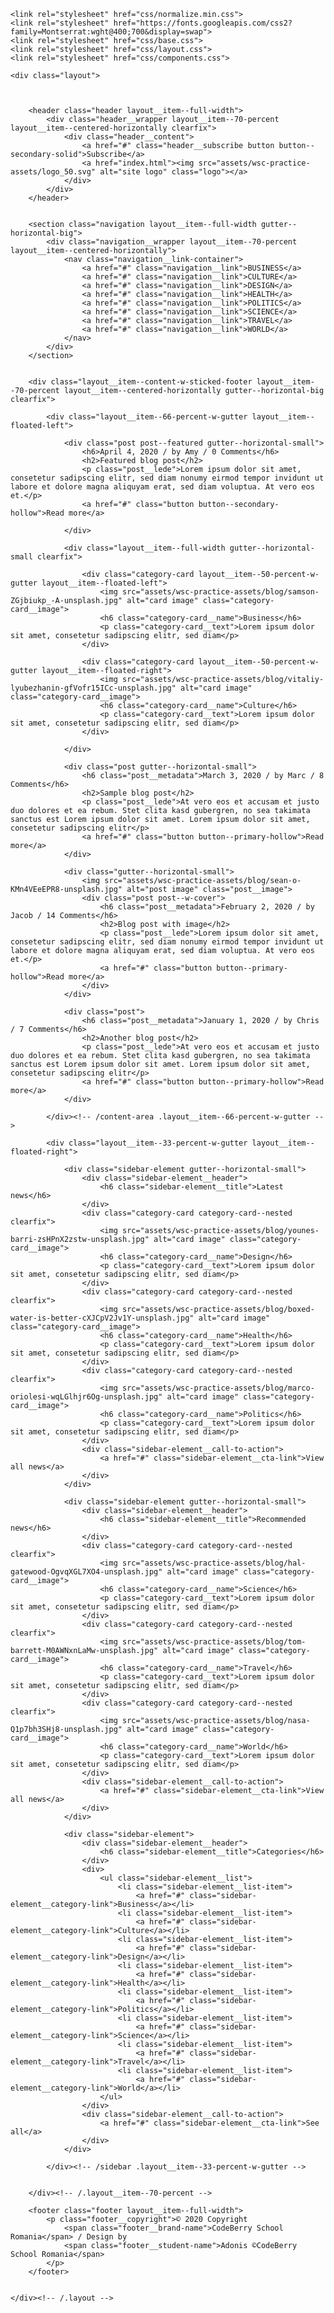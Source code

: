 <!doctype html>
<html lang="en-US">
<head>
  <meta charset="utf-8">
  <meta http-equiv="X-UA-Compatible" content="IE=edge,chrome=1">
  <title>Blog Homepage</title>
  <meta name="description" content="Homepage for a blog site.">
  <meta name="viewport" content="width=device-width, initial-scale=1">
    
    <link rel="stylesheet" href="css/normalize.min.css">
    <link rel="stylesheet" href="https://fonts.googleapis.com/css2?family=Montserrat:wght@400;700&display=swap">
    <link rel="stylesheet" href="css/base.css">
    <link rel="stylesheet" href="css/layout.css">
    <link rel="stylesheet" href="css/components.css">
</head>
<body>
    
    <div class="layout">
        
        
        
        <header class="header layout__item--full-width">
            <div class="header__wrapper layout__item--70-percent layout__item--centered-horizontally clearfix">
                <div class="header__content">
                    <a href="#" class="header__subscribe button button--secondary-solid">Subscribe</a>
                    <a href="index.html"><img src="assets/wsc-practice-assets/logo_50.svg" alt="site logo" class="logo"></a>
                </div>
            </div>
        </header>
        
        
        <section class="navigation layout__item--full-width gutter--horizontal-big">
            <div class="navigation__wrapper layout__item--70-percent layout__item--centered-horizontally">
                <nav class="navigation__link-container">
                    <a href="#" class="navigation__link">BUSINESS</a>
                    <a href="#" class="navigation__link">CULTURE</a>
                    <a href="#" class="navigation__link">DESIGN</a>
                    <a href="#" class="navigation__link">HEALTH</a>
                    <a href="#" class="navigation__link">POLITICS</a>
                    <a href="#" class="navigation__link">SCIENCE</a>
                    <a href="#" class="navigation__link">TRAVEL</a>
                    <a href="#" class="navigation__link">WORLD</a>
                </nav>
            </div>
        </section>
        
        
        <div class="layout__item--content-w-sticked-footer layout__item--70-percent layout__item--centered-horizontally gutter--horizontal-big clearfix">
            
            <div class="layout__item--66-percent-w-gutter layout__item--floated-left">
                
                <div class="post post--featured gutter--horizontal-small">
                    <h6>April 4, 2020 / by Amy / 0 Comments</h6>
                    <h2>Featured blog post</h2>
                    <p class="post__lede">Lorem ipsum dolor sit amet, consetetur sadipscing elitr, sed diam nonumy eirmod tempor invidunt ut labore et dolore magna aliquyam erat, sed diam voluptua. At vero eos et.</p>
                    <a href="#" class="button button--secondary-hollow">Read more</a>
                
                </div>
                
                <div class="layout__item--full-width gutter--horizontal-small clearfix">
                    
                    <div class="category-card layout__item--50-percent-w-gutter layout__item--floated-left">
                        <img src="assets/wsc-practice-assets/blog/samson-ZGjbiukp_-A-unsplash.jpg" alt="card image" class="category-card__image">
                        <h6 class="category-card__name">Business</h6>
                        <p class="category-card__text">Lorem ipsum dolor sit amet, consetetur sadipscing elitr, sed diam</p>
                    </div>
                    
                    <div class="category-card layout__item--50-percent-w-gutter layout__item--floated-right">
                        <img src="assets/wsc-practice-assets/blog/vitaliy-lyubezhanin-gfVofr15ICc-unsplash.jpg" alt="card image" class="category-card__image">
                        <h6 class="category-card__name">Culture</h6>
                        <p class="category-card__text">Lorem ipsum dolor sit amet, consetetur sadipscing elitr, sed diam</p>
                    </div>
                
                </div>
                
                <div class="post gutter--horizontal-small">
                    <h6 class="post__metadata">March 3, 2020 / by Marc / 8 Comments</h6>
                    <h2>Sample blog post</h2>
                    <p class="post__lede">At vero eos et accusam et justo duo dolores et ea rebum. Stet clita kasd gubergren, no sea takimata sanctus est Lorem ipsum dolor sit amet. Lorem ipsum dolor sit amet, consetetur sadipscing elitr</p>
                    <a href="#" class="button button--primary-hollow">Read more</a>
                </div>
                
                <div class="gutter--horizontal-small">
                    <img src="assets/wsc-practice-assets/blog/sean-o-KMn4VEeEPR8-unsplash.jpg" alt="post image" class="post__image">
                    <div class="post post--w-cover">
                        <h6 class="post__metadata">February 2, 2020 / by Jacob / 14 Comments</h6>
                        <h2>Blog post with image</h2>
                        <p class="post__lede">Lorem ipsum dolor sit amet, consetetur sadipscing elitr, sed diam nonumy eirmod tempor invidunt ut labore et dolore magna aliquyam erat, sed diam voluptua. At vero eos et.</p>
                        <a href="#" class="button button--primary-hollow">Read more</a>
                    </div>
                </div>
                
                <div class="post">
                    <h6 class="post__metadata">January 1, 2020 / by Chris / 7 Comments</h6>
                    <h2>Another blog post</h2>
                    <p class="post__lede">At vero eos et accusam et justo duo dolores et ea rebum. Stet clita kasd gubergren, no sea takimata sanctus est Lorem ipsum dolor sit amet. Lorem ipsum dolor sit amet, consetetur sadipscing elitr</p>
                    <a href="#" class="button button--primary-hollow">Read more</a>
                </div>
                
            </div><!-- /content-area .layout__item--66-percent-w-gutter -->
            
            <div class="layout__item--33-percent-w-gutter layout__item--floated-right">
                
                <div class="sidebar-element gutter--horizontal-small">
                    <div class="sidebar-element__header">
                        <h6 class="sidebar-element__title">Latest news</h6>
                    </div>
                    <div class="category-card category-card--nested clearfix">
                        <img src="assets/wsc-practice-assets/blog/younes-barri-zsHPnX2zstw-unsplash.jpg" alt="card image" class="category-card__image">
                        <h6 class="category-card__name">Design</h6>
                        <p class="category-card__text">Lorem ipsum dolor sit amet, consetetur sadipscing elitr, sed diam</p>
                    </div>
                    <div class="category-card category-card--nested clearfix">
                        <img src="assets/wsc-practice-assets/blog/boxed-water-is-better-cXJCpV2Jv1Y-unsplash.jpg" alt="card image" class="category-card__image">
                        <h6 class="category-card__name">Health</h6>
                        <p class="category-card__text">Lorem ipsum dolor sit amet, consetetur sadipscing elitr, sed diam</p>
                    </div>
                    <div class="category-card category-card--nested clearfix">
                        <img src="assets/wsc-practice-assets/blog/marco-oriolesi-wqLGlhjr6Og-unsplash.jpg" alt="card image" class="category-card__image">
                        <h6 class="category-card__name">Politics</h6>
                        <p class="category-card__text">Lorem ipsum dolor sit amet, consetetur sadipscing elitr, sed diam</p>
                    </div>
                    <div class="sidebar-element__call-to-action">
                        <a href="#" class="sidebar-element__cta-link">View all news</a>
                    </div>
                </div>
                
                <div class="sidebar-element gutter--horizontal-small">
                    <div class="sidebar-element__header">
                        <h6 class="sidebar-element__title">Recommended news</h6>
                    </div>
                    <div class="category-card category-card--nested clearfix">
                        <img src="assets/wsc-practice-assets/blog/hal-gatewood-OgvqXGL7XO4-unsplash.jpg" alt="card image" class="category-card__image">
                        <h6 class="category-card__name">Science</h6>
                        <p class="category-card__text">Lorem ipsum dolor sit amet, consetetur sadipscing elitr, sed diam</p>
                    </div>
                    <div class="category-card category-card--nested clearfix">
                        <img src="assets/wsc-practice-assets/blog/tom-barrett-M0AWNxnLaMw-unsplash.jpg" alt="card image" class="category-card__image">
                        <h6 class="category-card__name">Travel</h6>
                        <p class="category-card__text">Lorem ipsum dolor sit amet, consetetur sadipscing elitr, sed diam</p>
                    </div>
                    <div class="category-card category-card--nested clearfix">
                        <img src="assets/wsc-practice-assets/blog/nasa-Q1p7bh3SHj8-unsplash.jpg" alt="card image" class="category-card__image">
                        <h6 class="category-card__name">World</h6>
                        <p class="category-card__text">Lorem ipsum dolor sit amet, consetetur sadipscing elitr, sed diam</p>
                    </div>
                    <div class="sidebar-element__call-to-action">
                        <a href="#" class="sidebar-element__cta-link">View all news</a>
                    </div>
                </div>
                
                <div class="sidebar-element">
                    <div class="sidebar-element__header">
                        <h6 class="sidebar-element__title">Categories</h6>
                    </div>
                    <div>
                        <ul class="sidebar-element__list">
                            <li class="sidebar-element__list-item">
                                <a href="#" class="sidebar-element__category-link">Business</a></li>
                            <li class="sidebar-element__list-item">
                                <a href="#" class="sidebar-element__category-link">Culture</a></li>
                            <li class="sidebar-element__list-item">
                                <a href="#" class="sidebar-element__category-link">Design</a></li>
                            <li class="sidebar-element__list-item">
                                <a href="#" class="sidebar-element__category-link">Health</a></li>
                            <li class="sidebar-element__list-item">
                                <a href="#" class="sidebar-element__category-link">Politics</a></li>
                            <li class="sidebar-element__list-item">
                                <a href="#" class="sidebar-element__category-link">Science</a></li>
                            <li class="sidebar-element__list-item">
                                <a href="#" class="sidebar-element__category-link">Travel</a></li>
                            <li class="sidebar-element__list-item">
                                <a href="#" class="sidebar-element__category-link">World</a></li>
                        </ul>
                    </div>
                    <div class="sidebar-element__call-to-action">
                        <a href="#" class="sidebar-element__cta-link">See all</a>
                    </div>
                </div>
            
            </div><!-- /sidebar .layout__item--33-percent-w-gutter -->
            
            
        </div><!-- /.layout__item--70-percent -->
        
        <footer class="footer layout__item--full-width">
            <p class="footer__copyright">© 2020 Copyright
                <span class="footer__brand-name">CodeBerry School Romania</span> / Design by
                <span class="footer__student-name">Adonis ©CodeBerry School Romania</span>
            </p>
        </footer>
        
        
    </div><!-- /.layout -->
    
    
    
    
    
    
</body>
</html>
